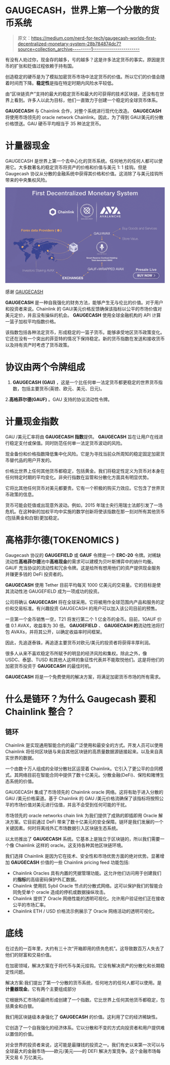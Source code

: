 # GAUGECASH，世界上第一个分散的货币系统

> 原文：<https://medium.com/nerd-for-tech/gaugecash-worlds-first-decentralized-monetary-system-28b784874dc7?source=collection_archive---------1----------------------->

有没有人劝过你，现金存的越多，亏的越多？这是许多法定货币的事实。原因是货币的扩张和贬值过程依赖于持有国。

创造稳定的硬币是为了模拟加密货币市场中法定货币的价值。所以它们的价值会随着时间而下降。**稳定性**是指在特定时期内风险水平较低。

由“区块链资产”支持的最大的稳定货币和最大的可获得的技术区块链，还没有在世界上看到。许多人以此为目标，他们一直致力于创建一个稳定的全球货币体系。

**GAUGECASH** 与 Chainlink 合作，对整个系统进行现代化改造。 **GAUGECASH** 将使用市场领先的 oracle network Chainlink。因此，为了得到 GAU/美元的分散价格馈送。GAU 硬币平均相当于 35 种法定货币。

# **计量器现金**

GAUGECASH 是世界上第一个去中心化的货币系统。任何地方的任何人都可以使用它。大多数著名的稳定货币将资产的价格和价值与美元 1: 1 挂钩。但是 Gaugecash 协议从分散的金融系统中获得其价格和价值。这消除了与美元挂钩所带来的中央集权风险。

![](img/c59d8f62c2f0e30a6a8aaab99d653b97.png)

感谢 [GAUGECASH](https://www.gaugecash.com/)

**GAUGECASH** 是一种自我强化的财务方法，能够产生无与伦比的价值。对于用户和投资者来说。Chainlink 的 GAU/美元价格反馈确保该指标以公平的市场价值对美元定价，并且没有操纵的机会。 **GAUGECASH** 使用全球金融机构的 API 计算一篮子加权平均指数价格。

该指数包括各种法定货币，形成稳定的一篮子货币。能够承受地区货币政策变化。它还在没有一个突出的菲亚特的情况下保持稳定。新的货币指数在发送和接收货币以及持有资产时考虑了货币政策。

# **协议由两个令牌组成**

1. **GAUGECASH (GAU)** ，这是一个比任何单一法定货币都更稳定的世界货币指数，包括主要货币(英镑、欧元、美元、日元)。

2.**高格菲尔德(GAUF)** 。GAU 支持的协议流动性令牌。

# **计量现金指数**

GAU /美元汇率将由 **GAUGECASH 指数**提供。 **GAUGECASH** 旨在让用户在线进行稳定支付或保值。同时防范任何单一法定货币波动的风险。

现金备份和价格指数降低集中化风险。它是为寻找当前众所周知的稳定固定加密货币替代品的用户开发的。

价格比世界上任何其他货币都稳定，包括黄金。我们将稳定性定义为货币对本身在任何特定时期的平均变化。非央行指数在监管和分散化方面具有明显优势。

它将比其他任何货币对美元都要贵。它有一个积极的购买力效应。它包含了世界货币政策的信息。

货币可能会贬值或出现意外波动。例如，2015 年瑞士央行用瑞士法郎引发了一场危机。在这种新的加权平均中实施的数学创新将使该指数在那一刻对所有其他货币(包括黄金和白银)更加稳定。

# **高格菲尔德(TOKENOMICS )**

Gaugecash 协议的 **GAUGEFIELD** 或 **GAUF** 令牌是一个 **ERC-20** 令牌。对稀缺流动性**高格菲尔德**池中**高格现金**的需求可以建模为贝叶斯博弈中的纳什均衡。GAUF 充当协议的流动性和冗余令牌。这是给所有想用他们的资产提供现金服务并赚更多钱的 DeFi 投资者的。

**GAUGECASH** 使用 Tether 目前平均每天 1000 亿美元的交易量。它的目标是使其流动性池 GAUGEFIELD 成为一项成功的投资。

公司将确认 **GAUGECASH** 将在全球采用。它将被用作全球范围内产品和服务的定价和交易标准。有兴趣投资 GAUGECASH 的用户可以加入该公司目前的预售。

一旦第一个金币销售一空，T21 将发行第二个 1 亿金币的金币。目前，1GAUF 价值 0.1 AVAX，收益率为 30 倍。 **GAUGEFIELD** 、 **GAUGECASH 的**流动性池将打包 AVAXs，并将其公开，以确定收益率时间框架。

因此，先追逐泰铢，再追逐主要货币对欧元/美元的投资者将获得丰厚利润。

很多人从来不喜欢稳定币所赋予的明显的经济风险和集权。除此之外，像 USDC、泰瑟、TUSD 和其他人这样的象征性代表并不能取悦他们。这是将他们的加密货币投资于 **GAUGECASH** 的最佳时机。

**GAUGECASH** 将是一个免费使用的解决方案，将满足加密货币市场的所有需求。

# **什么是链环？为什么 Gaugecash 要和 Chainlink 整合？**

## **链环**

Chainlink 是实现通用智能合约的最广泛使用和最安全的方式。开发人员可以使用 Chainlink 将任何区块链与来自其他区块链的高质量数据源链接起来。以及来自真实世界的数据。

一个由数十万人组成的全球分散社区运营着 Chainlink。它引入了更公平的合同模式。其网络目前在智能合同中提供了数十亿美元。分散金融(DeFi)、保险和赌博生态系统的价值。

GAUGECASH 集成了市场领先的 Chainlink oracle 网络。这将有助于进入分散的 GAU /美元价格渠道。基于 Chainlink 的 GAU /美元价格流确保了该指标将按照公平的市场价值对美元进行估值，并且不会受到任何可能的干扰。

市场领先的 oracle networks chain link 为我们提供了成熟的即插即用 Oracle 解决方案。它目前通过 DeFi 带来了数十亿美元的安全保障。链环是我们发展的一个关键因素。何时将离线外汇市场数据引入区块链生态系统。

以太坊推出了 **GAUGECASH** 系统。它基本上是独立于区块链的，所以我们需要一个像 Chainlink 这样的 oracle。这支持各种其他区块链环境。

我们选择 Chainlink 是因为它在技术、安全性和市场优势方面的绝对优势。显著增加 **GAUGECASH** 价值的一些 Chainlink pricing feed 功能包括:

*   Chainlink Oracles 具有内置的凭据管理功能。这允许他们访问用于创建我们的**指标**的高级密码保护外汇数据。
*   Chainlink 使用抗 Sybil Oracle 节点的分散式网络。这可以保护我们的智能合同免受单个 oracle 造成的停机或数据操纵攻击。
*   Chainlink 提供了 Oracle 网络性能的透明可视化。允许用户验证他们正在接收公平的市场汇率。
*   Chainlink ETH / USD 价格流示例展示了 Oracle 网络活动的透明可视化。

# **底线**

在过去的一百年里，大约有三十次“开箱即用的债务危机”。这导致数百万人失去了他们的财富和交易价值。

在加密领域，解决方案在于将代币与美元挂钩。它没有解决资产的分散化和长期稳定性问题。

解决方案:我们提出了第一个分散的货币系统，任何地方的任何人都可以使用。是**计量器现金**。它有两个主要组成部分

它根据外汇市场的最终形成创建了一个指数。它比世界上任何其他货币都稳定，包括黄金和白银。

我们用区块链级本身强化了 **GAUGECASH** 的价值。这利用了它的经济稀缺性。

它创造了一个自我强化的经济体系。它以分散和不变的方式向投资者和用户提供难以置信的价值。

对全世界的投资者来说，这可能是最赚钱的投资之一。我们有史以来第一次可以与全球最大的金融市场——欧元/美元——的 DEFI 解决方案竞争。这个金融市场每天交易 6 万亿美元。